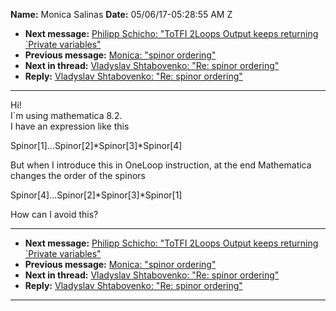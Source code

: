 **Name:** Monica Salinas
**Date:** 05/06/17-05:28:55 AM Z

  - **Next message:** [Philipp Schicho: "ToTFI 2Loops Output keeps
    returning \`Private variables"](1237.html)
  - **Previous message:** [Monica: "spinor ordering"](1235.html)
  - **Next in thread:** [Vladyslav Shtabovenko: "Re: spinor
    ordering"](1241.html)
  - **Reply:** [Vladyslav Shtabovenko: "Re: spinor ordering"](1241.html)

-----

Hi\!  
I´m using mathematica 8.2.  
I have an expression like this  

Spinor[1]...Spinor[2]\*Spinor[3]\*Spinor[4]  

But when I introduce this in OneLoop instruction, at the end Mathematica
changes the order of the spinors  

Spinor[4]...Spinor[2]\*Spinor[3]\*Spinor[1]  

How can I avoid this?  

-----

  - **Next message:** [Philipp Schicho: "ToTFI 2Loops Output keeps
    returning \`Private variables"](1237.html)
  - **Previous message:** [Monica: "spinor ordering"](1235.html)
  - **Next in thread:** [Vladyslav Shtabovenko: "Re: spinor
    ordering"](1241.html)
  - **Reply:** [Vladyslav Shtabovenko: "Re: spinor ordering"](1241.html)

-----

